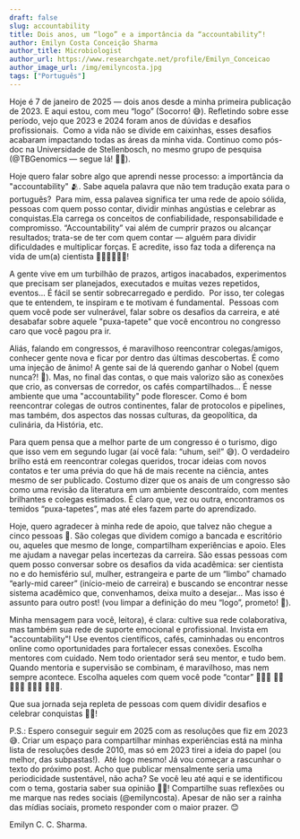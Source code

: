 ```yaml
---
draft: false
slug: accountability
title: Dois anos, um “logo” e a importância da “accountability”!
author: Emilyn Costa Conceição Sharma
author_title: Microbiologist
author_url: https://www.researchgate.net/profile/Emilyn_Conceicao
author_image_url: /img/emilyncosta.jpg
tags: ["Português"]
---
```


<!--truncate-->

<div style={{"text-align": "justify"}}> 


Hoje é 7 de janeiro de 2025 — dois anos desde a minha primeira publicação de 2023. E aqui estou, com meu “logo” (Socorro! 😅). Refletindo sobre esse período, vejo que 2023 e 2024 foram anos de dúvidas e desafios profissionais.  Como a vida não se divide em caixinhas, esses desafios acabaram impactando todas as áreas da minha vida. Continuo como pós-doc na Universidade de Stellenbosch, no mesmo grupo de pesquisa (@TBGenomics — segue lá! 🫶🏽).

Hoje quero falar sobre algo que aprendi nesse processo: a importância da "accountability" 🫂. Sabe aquela palavra que não tem tradução exata para o português?  Para mim, essa palavea significa ter uma rede de apoio sólida, pessoas com quem posso contar, dividir minhas angústias e celebrar as conquistas.Ela carrega os conceitos de confiabilidade, responsabilidade e compromisso. “Accountability” vai além de cumprir prazos ou alcançar resultados; trata-se de ter com quem contar — alguém para dividir dificuldades e multiplicar forças. E acredite, isso faz toda a diferença na vida de um(a) cientista 👩🏾‍🔬🧑🏼‍🔬!

A gente vive em um turbilhão de prazos, artigos inacabados, experimentos que precisam ser planejados, executados e muitas vezes repetidos, eventos... É fácil se sentir sobrecarregado e perdido.  Por isso, ter colegas que te entendem, te inspiram e te motivam é fundamental.  Pessoas com quem você pode ser vulnerável, falar sobre os desafios da carreira, e até desabafar sobre aquele "puxa-tapete" que você encontrou no congresso caro que você pagou pra ir.

Aliás, falando em congressos, é maravilhoso reencontrar colegas/amigos, conhecer gente nova e ficar por dentro das últimas descobertas. É como uma injeção de ânimo! A gente sai de lá querendo ganhar o Nobel (quem nunca?! 🤪). Mas, no final das contas, o que mais valorizo são as conexões que crio, as conversas de corredor, os cafés compartilhados... É nesse ambiente que uma "accountability" pode florescer. Como é bom reencontrar colegas de outros continentes, falar de protocolos e pipelines, mas também, dos aspectos das nossas culturas, da geopolítica, da culinária, da História, etc.

Para quem pensa que a melhor parte de um congresso é o turismo, digo que isso vem em segundo lugar (aí você fala: “uhum, sei!” 😅). O verdadeiro brilho está em reencontrar colegas queridos, trocar ideias com novos contatos e ter uma prévia do que há de mais recente na ciência, antes mesmo de ser publicado. Costumo dizer que os anais de um congresso são como uma revisão da literatura em um ambiente descontraído, com mentes brilhantes e colegas estimados. É claro que, vez ou outra, encontramos os temidos “puxa-tapetes”, mas até eles fazem parte do aprendizado.

Hoje, quero agradecer à minha rede de apoio, que talvez não chegue a cinco pessoas 🥹. São colegas que dividem comigo a bancada e escritório ou, aqueles que mesmo de longe, compartilham experiências e apoio. Eles me ajudam a navegar pelas incertezas da carreira. São essas pessoas com quem posso conversar sobre os desafios da vida acadêmica: ser cientista no e do hemisfério sul, mulher, estrangeira e parte de um “limbo” chamado “early-mid career” (início-meio de carreira) e buscando se encontrar nesse sistema acadêmico que, convenhamos, deixa muito a desejar... Mas isso é assunto para outro post! (vou limpar a definição do meu “logo”, prometo! 🫡).

Minha mensagem para você, leitora), é clara: cultive sua rede colaborativa, mas também sua rede de suporte emocional e profissional. Invista em "accountability"! Use eventos científicos, cafés, caminhadas ou encontros online como oportunidades para fortalecer essas conexões. Escolha mentores com cuidado. Nem todo orientador será seu mentor, e tudo bem. Quando mentoria e supervisão se combinam, é maravilhoso, mas nem sempre acontece. Escolha aqueles com quem você pode “contar” 🙋🏻‍♀️ 💁🏿 🙆🏻‍♂️ 🙅🏿‍♀️ 🙆🏽‍♀️.

Que sua jornada seja repleta de pessoas com quem dividir desafios e celebrar conquistas 🫰🏽!

P.S.: Espero conseguir seguir em 2025 com as resoluções que fiz em 2023 😅. Criar um espaço para compartilhar minhas experiências está na minha lista de resoluções desde 2010, mas só em 2023 tirei a ideia do papel (ou melhor, das subpastas!).  Até logo mesmo! Já vou começar a rascunhar o texto do próximo post. Acho que publicar mensalmente seria uma periodicidade sustentável, não acha? Se você leu até aqui e se identificou com o tema, gostaria saber sua opinião 🤲🏽! Compartilhe suas reflexões ou me marque nas
redes sociais (@emilyncosta). Apesar de não ser a rainha das mídias sociais,
prometo responder com o maior prazer. 😊


Emilyn C. C. Sharma.
</div>
